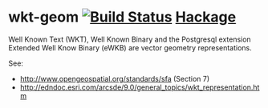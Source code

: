 # wkt-geom [![Build Status](https://travis-ci.org/indicatrix/wkt-geom.png?branch=master)](https://travis-ci.org/indicatrix/wkt-geom) [Hackage](https://hackage.haskell.org/package/wkt-geom)

Well Known Text (WKT), Well Known Binary and the Postgresql extension Extended Well Know Binary (eWKB) are vector geometry representations.

See:
- http://www.opengeospatial.org/standards/sfa (Section 7)
- http://edndoc.esri.com/arcsde/9.0/general_topics/wkt_representation.htm
